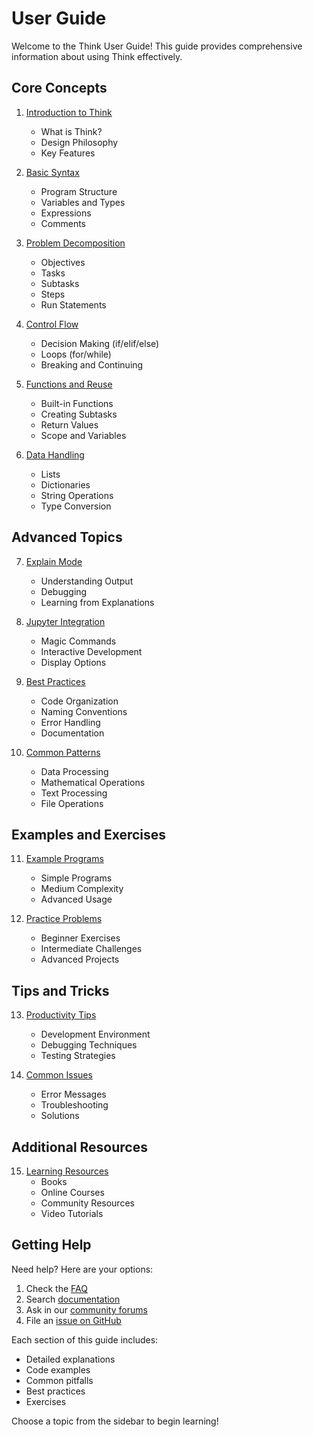 # User Guide

Welcome to the Think User Guide! This guide provides comprehensive information about using Think effectively.

## Core Concepts

1. [Introduction to Think](introduction.md)
   - What is Think?
   - Design Philosophy
   - Key Features

2. [Basic Syntax](syntax.md)
   - Program Structure
   - Variables and Types
   - Expressions
   - Comments

3. [Problem Decomposition](decomposition.md)
   - Objectives
   - Tasks
   - Subtasks
   - Steps
   - Run Statements

4. [Control Flow](control-flow.md)
   - Decision Making (if/elif/else)
   - Loops (for/while)
   - Breaking and Continuing

5. [Functions and Reuse](functions.md)
   - Built-in Functions
   - Creating Subtasks
   - Return Values
   - Scope and Variables

6. [Data Handling](data-handling.md)
   - Lists
   - Dictionaries
   - String Operations
   - Type Conversion

## Advanced Topics

7. [Explain Mode](explain-mode.md)
   - Understanding Output
   - Debugging
   - Learning from Explanations

8. [Jupyter Integration](jupyter.md)
   - Magic Commands
   - Interactive Development
   - Display Options

9. [Best Practices](best-practices.md)
   - Code Organization
   - Naming Conventions
   - Error Handling
   - Documentation

10. [Common Patterns](patterns.md)
    - Data Processing
    - Mathematical Operations
    - Text Processing
    - File Operations

## Examples and Exercises

11. [Example Programs](examples.md)
    - Simple Programs
    - Medium Complexity
    - Advanced Usage

12. [Practice Problems](practice.md)
    - Beginner Exercises
    - Intermediate Challenges
    - Advanced Projects

## Tips and Tricks

13. [Productivity Tips](tips.md)
    - Development Environment
    - Debugging Techniques
    - Testing Strategies

14. [Common Issues](issues.md)
    - Error Messages
    - Troubleshooting
    - Solutions

## Additional Resources

15. [Learning Resources](resources.md)
    - Books
    - Online Courses
    - Community Resources
    - Video Tutorials

## Getting Help

Need help? Here are your options:

1. Check the [FAQ](faq.md)
2. Search [documentation](search.html)
3. Ask in our [community forums](https://forum.think-lang.org)
4. File an [issue on GitHub](https://github.com/lwgray/think/issues)

Each section of this guide includes:
- Detailed explanations
- Code examples
- Common pitfalls
- Best practices
- Exercises

Choose a topic from the sidebar to begin learning!
